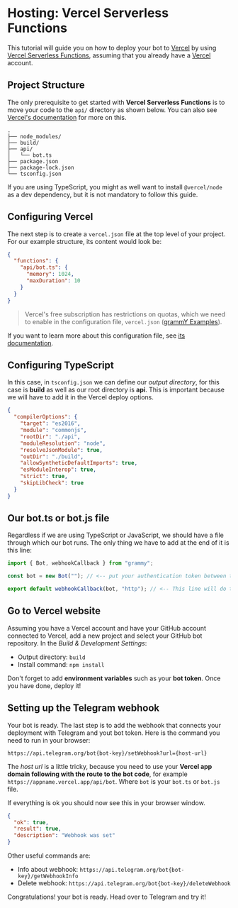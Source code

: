 # Hosting: Vercel Serverless Functions

This tutorial will guide you on how to deploy your bot to [Vercel](https://vercel.com/) by using [Vercel Serverless Functions](https://vercel.com/docs/concepts/functions/serverless-functions), assuming that you already have a [Vercel](https://vercel.com) account.

## Project Structure

The only prerequisite to get started with **Vercel Serverless Functions** is to move your code to the `api/` directory as shown below. You can also see [Vercel's documentation](https://vercel.com/docs/concepts/functions/serverless-functions#deploying-serverless-functions) for more on this.

```asciiart:no-line-numbers
.
├── node_modules/
├── build/
├── api/
│   └── bot.ts
├── package.json
├── package-lock.json
└── tsconfig.json
```

If you are using TypeScript, you might as well want to install `@vercel/node` as a dev dependency, but it is not mandatory to follow this guide.

## Configuring Vercel

The next step is to create a `vercel.json` file at the top level of your project. For our example structure, its content would look be:

```json
{
  "functions": {
    "api/bot.ts": {
      "memory": 1024,
      "maxDuration": 10
    }
  }
}
```

> Vercel's free subscription has restrictions on quotas, which we need to enable in the configuration file, `vercel.json` ([grammY Examples](https://github.com/grammyjs/examples/blob/main/vercel-bot/api/index.ts)).

If you want to learn more about this configuration file, see [its documentation](https://vercel.com/docs/project-configuration).

## Configuring TypeScript

In this case, in `tsconfig.json` we can define our _output directory_, for this case is **build** as well as our root directory is **api**. This is important because we will have to add it in the Vercel deploy options.

```json
{
  "compilerOptions": {
    "target": "es2016",
    "module": "commonjs",
    "rootDir": "./api",
    "moduleResolution": "node",
    "resolveJsonModule": true,
    "outDir": "./build",
    "allowSyntheticDefaultImports": true,
    "esModuleInterop": true,
    "strict": true,
    "skipLibCheck": true
  }
}
```

## Our bot.ts or bot.js file

Regardless if we are using TypeScript or JavaScript, we should have a file through which our bot runs. The only thing we have to add at the end of it is this line:

```ts
import { Bot, webhookCallback } from "grammy";

const bot = new Bot(""); // <-- put your authentication token between the ""

export default webhookCallback(bot, "http"); // <-- This line will do the trick!
```

## Go to Vercel website

Assuming you have a Vercel account and have your GitHub account connected to Vercel, add a new project and select your GitHub bot repository. In the _Build & Development Settings_:

- Output directory: `build`
- Install command: `npm install`

Don't forget to add **environment variables** such as your **bot token**. Once you have done, deploy it!

## Setting up the Telegram webhook

Your bot is ready. The last step is to add the webhook that connects your deployment with Telegram and yout bot token. Here is the command you need to run in your browser:

`https://api.telegram.org/bot{bot-key}/setWebhook?url={host-url}`

The _host url_ is a little tricky, because you need to use your **Vercel app domain following with the route to the bot code**, for example `https://appname.vercel.app/api/bot`. Where `bot` is your `bot.ts` or `bot.js` file.

If everything is ok you should now see this in your browser window.

```json
{
  "ok": true,
  "result": true,
  "description": "Webhook was set"
}
```

Other useful commands are:

- Info about webhook: `https://api.telegram.org/bot{bot-key}/getWebhookInfo`
- Delete webhook: `https://api.telegram.org/bot{bot-key}/deleteWebhook`

Congratulations! your bot is ready. Head over to Telegram and try it!

